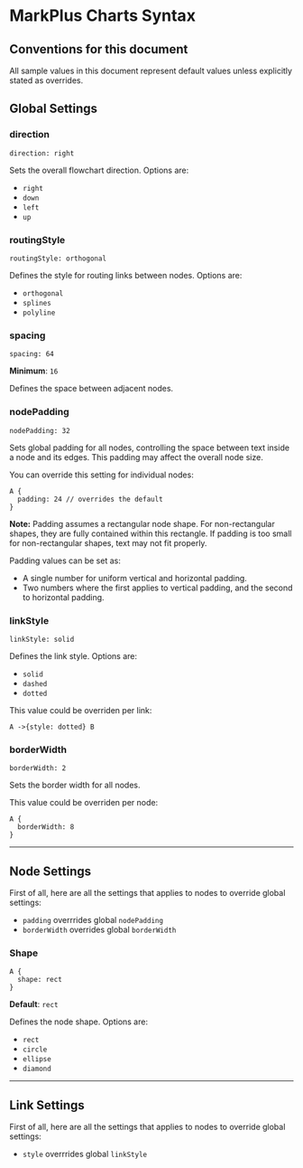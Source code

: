 # MarkPlus Charts Syntax

## Conventions for this document

All sample values in this document represent default values unless explicitly stated as overrides.

## Global Settings

### direction

```
direction: right
```

Sets the overall flowchart direction.
Options are:

- `right`
- `down`
- `left`
- `up`

### routingStyle

```
routingStyle: orthogonal
```

Defines the style for routing links between nodes.
Options are:

- `orthogonal`
- `splines`
- `polyline`

### spacing

```
spacing: 64
```

**Minimum**: `16`

Defines the space between adjacent nodes.

### nodePadding

```
nodePadding: 32
```

Sets global padding for all nodes, controlling the space between text inside a node and its edges. This padding may affect the overall node size.

You can override this setting for individual nodes:

```
A {
  padding: 24 // overrides the default
}
```

**Note:** Padding assumes a rectangular node shape. For non-rectangular shapes, they are fully contained within this rectangle. If padding is too small for non-rectangular shapes, text may not fit properly.

Padding values can be set as:

- A single number for uniform vertical and horizontal padding.
- Two numbers where the first applies to vertical padding, and the second to horizontal padding.

### linkStyle

```
linkStyle: solid
```

Defines the link style.
Options are:

- `solid`
- `dashed`
- `dotted`

This value could be overriden per link:

```
A ->{style: dotted} B
```

### borderWidth

```
borderWidth: 2
```

Sets the border width for all nodes.

This value could be overriden per node:

```
A {
  borderWidth: 8
}
```

---

## Node Settings

First of all, here are all the settings that applies to nodes to override global settings:

- `padding` overrrides global `nodePadding`
- `borderWidth` overrides global `borderWidth`

### Shape

```
A {
  shape: rect
}
```

**Default**: `rect`

Defines the node shape. Options are:

- `rect`
- `circle`
- `ellipse`
- `diamond`

---

## Link Settings

First of all, here are all the settings that applies to nodes to override global settings:

- `style` overrrides global `linkStyle`
